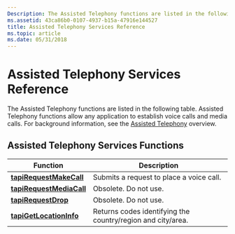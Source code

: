```yaml
---
Description: The Assisted Telephony functions are listed in the following table. Assisted Telephony functions allow any application to establish voice calls and media calls. For background information, see the Assisted Telephony overview.
ms.assetid: 43ca86b0-0107-4937-b15a-47916e144527
title: Assisted Telephony Services Reference
ms.topic: article
ms.date: 05/31/2018
---
```


# Assisted Telephony Services Reference

The Assisted Telephony functions are listed in the following table. Assisted Telephony functions allow any application to establish voice calls and media calls. For background information, see the [Assisted Telephony](./assisted-telephony-overview.md) overview.

## Assisted Telephony Services Functions



| Function                                             | Description                                                 |
|------------------------------------------------------|-------------------------------------------------------------|
| [**tapiRequestMakeCall**](/windows/desktop/api/Tapi/nf-tapi-tapirequestmakecall)   | Submits a request to place a voice call.                    |
| [**tapiRequestMediaCall**](tapirequestmediacall.md) | Obsolete. Do not use.                                       |
| [**tapiRequestDrop**](/windows/desktop/api/Tapi/nf-tapi-tapirequestdrop)           | Obsolete. Do not use.                                       |
| [**tapiGetLocationInfo**](/windows/desktop/api/Tapi/nf-tapi-tapigetlocationinfo)   | Returns codes identifying the country/region and city/area. |



 

 

 